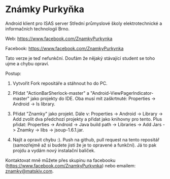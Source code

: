 # Známky Purkyňka
Android klient pro ISAS server Střední průmyslové školy elektrotechnické a informačních technologií Brno.

Web: https://www.facebook.com/ZnamkyPurkynka

Facebook: https://www.facebook.com/ZnamkyPurkynka

Tato verze je teď nefunkční. Doufám že nějaký stávající student se toho ujme a chybu opraví.

Postup:
1. Vytvořit Fork repositáře a stáhnout ho do PC.

2. Přidat "ActionBarSherlock-master" a "Android-ViewPagerIndicator-master" jako projekty do IDE. Oba musí mít zaškrtnuté: Properties -> Android -> Is library.

3. Přidat "Znamky" jako projekt. Dále v: Properties -> Android -> Library -> Add zvolit dva předchozí projekty a přidat jako knihovny pro tento. Plus přidat: Properties -> Android -> Java build path -> Libraries -> Add Jars -> Znamky -> libs -> jsoup-1.6.1.jar.

4. Najít a opravit chybu :). Push na github, pull request na tento repositář (samozřejmě až si budete jisti že je to opravené a funkční). Já to pak projdu a vydám nový instalační baliček.

Kontaktovat mně můžete přes skupinu na facebooku (https://www.facebook.com/ZnamkyPurkynka) nebo emailem: znamky@matskiv.com.
